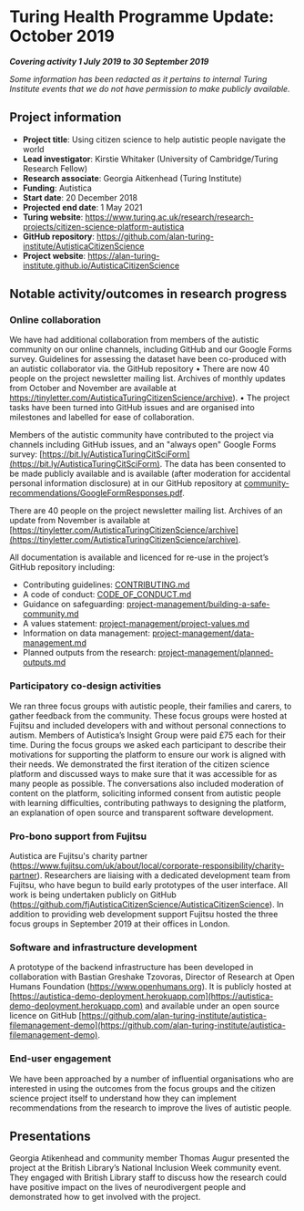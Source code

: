 # Turing Health Programme Update: October 2019

***Covering activity 1 July 2019 to 30 September 2019***

*Some information has been redacted as it pertains to internal Turing Institute events that we do not have permission to make publicly available.*

## Project information

* **Project title**: Using citizen science to help autistic people navigate the world 
* **Lead investigator**: Kirstie Whitaker (University of Cambridge/Turing Research Fellow)
* **Research associate**: Georgia Aitkenhead (Turing Institute)
* **Funding**: Autistica
* **Start date**: 20 December 2018
* **Projected end date**: 1 May 2021
* **Turing website**: https://www.turing.ac.uk/research/research-projects/citizen-science-platform-autistica
* **GitHub repository**: https://github.com/alan-turing-institute/AutisticaCitizenScience
* **Project website**: https://alan-turing-institute.github.io/AutisticaCitizenScience

## Notable activity/outcomes in research progress


### Online collaboration

We have had additional collaboration from members of the autistic community on our online channels, including GitHub and our Google Forms survey.
Guidelines for assessing the dataset have been co-produced with an autistic collaborator via. the GitHub repository
•	There are now 40 people on the project newsletter mailing list. Archives of monthly updates from October and November are available at https://tinyletter.com/AutisticaTuringCitizenScience/archive).
•	The project tasks have been turned into GitHub issues and are organised into milestones and labelled for ease of collaboration. 


Members of the autistic community have contributed to the project via channels including GitHub issues, and an "always open" Google Forms survey: [https://bit.ly/AutisticaTuringCitSciForm](https://bit.ly/AutisticaTuringCitSciForm).
The data has been consented to be made publicly available and is available (after moderation for accidental personal information disclosure) at in our GitHub repository at [community-recommendations/GoogleFormResponses.pdf](https://github.com/alan-turing-institute/AutisticaCitizenScience/blob/master/community-recommendations/GoogleFormResponses.pdf).

There are 40 people on the project newsletter mailing list.
Archives of an update from November is available at [https://tinyletter.com/AutisticaTuringCitizenScience/archive](https://tinyletter.com/AutisticaTuringCitizenScience/archive).

All documentation is available and licenced for re-use in the project’s GitHub repository including:

* Contributing guidelines: [CONTRIBUTING.md](https://github.com/alan-turing-institute/AutisticaCitizenScience/blob/master/CONTRIBUTING.md)
* A code of conduct: [CODE_OF_CONDUCT.md](https://github.com/alan-turing-institute/AutisticaCitizenScience/blob/master/CODE_OF_CONDUCT.md)
* Guidance on safeguarding: [project-management/building-a-safe-community.md](https://github.com/alan-turing-institute/AutisticaCitizenScience/blob/master/project-management/building-a-safe-community.md)
* A values statement: [project-management/project-values.md](https://github.com/alan-turing-institute/AutisticaCitizenScience/blob/master/project-management/project-values.md)  
* Information on data management: [project-management/data-management.md](https://github.com/alan-turing-institute/AutisticaCitizenScience/blob/master/project-management/data-management.md)
* Planned outputs from the research: [project-management/planned-outputs.md](https://github.com/alan-turing-institute/AutisticaCitizenScience/blob/master/project-management/planned-outputs.md)

### Participatory co-design activities

We ran three focus groups with autistic people, their families and carers, to gather feedback from the community.
These focus groups were hosted at Fujitsu and included developers with and without personal connections to autism. 
Members of Autistica’s Insight Group were paid £75 each for their time.
During the focus groups we asked each participant to describe their motivations for supporting the platform to ensure our work is aligned with their needs.
We demonstrated the first iteration of the citizen science platform and discussed ways to make sure that it was accessible for as many people as possible.
The conversations also included moderation of content on the platform, soliciting informed consent from autistic people with learning difficulties, contributing pathways to designing the platform, an explanation of open source and transparent software development.

### Pro-bono support from Fujitsu

Autistica are Fujitsu's charity partner (https://www.fujitsu.com/uk/about/local/corporate-responsibility/charity-partner).
Researchers are liaising with a dedicated development team from Fujitsu, who have begun to build early prototypes of the user interface.
All work is being undertaken publicly on GitHub (https://github.com/fjAutisticaCitizenScience/AutisticaCitizenScience). 
In addition to providing web development support Fujitsu hosted the three focus groups in September 2019 at their offices in London.

### Software and infrastructure development

A prototype of the backend infrastructure has been developed in collaboration with Bastian Greshake Tzovoras, Director of Research at Open Humans Foundation (https://www.openhumans.org).
It is publicly hosted at [https://autistica-demo-deployment.herokuapp.com](https://autistica-demo-deployment.herokuapp.com) and available under an open source licence on GitHub [https://github.com/alan-turing-institute/autistica-filemanagement-demo](https://github.com/alan-turing-institute/autistica-filemanagement-demo).

### End-user engagement

We have been approached by a number of influential organisations who are interested in using the outcomes from the focus groups and the citizen science project itself to understand how they can implement recommendations from the research to improve the lives of autistic people.

## Presentations

Georgia Atikenhead and community member Thomas Augur presented the project at the British Library’s National Inclusion Week community event.
They engaged with British Library staff to discuss how the research could have positive impact on the lives of neurodivergent people and demonstrated how to get involved with the project.